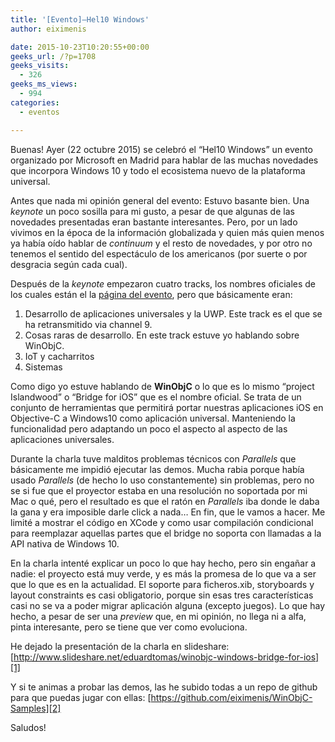 ```yaml
---
title: '[Evento]–Hel10 Windows'
author: eiximenis

date: 2015-10-23T10:20:55+00:00
geeks_url: /?p=1708
geeks_visits:
  - 326
geeks_ms_views:
  - 994
categories:
  - eventos

---
```

Buenas! Ayer (22 octubre 2015) se celebró el “Hel10 Windows” un evento organizado por Microsoft en Madrid para hablar de las muchas novedades que incorpora Windows 10 y todo el ecosistema nuevo de la plataforma universal.

Antes que nada mi opinión general del evento: Estuvo basante bien. Una _keynote_ un poco sosilla para mi gusto, a pesar de que algunas de las novedades presentadas eran bastante interesantes. Pero, por un lado vivimos en la época de la información globalizada y quien más quien menos ya había oído hablar de _continuum_ y el resto de novedades, y por otro no tenemos el sentido del espectáculo de los americanos (por suerte o por desgracia según cada cual).

Después de la _keynote_ empezaron cuatro tracks, los nombres oficiales de los cuales están el la <a href="https://www.desarrollaconmicrosoft.com/windows10hel10world/" target="_blank" rel="noopener noreferrer">página del evento</a>, pero que básicamente eran:

  1. Desarrollo de aplicaciones universales y la UWP. Este track es el que se ha retransmitido via channel 9.
  2. Cosas raras de desarrollo. En este track estuve yo hablando sobre WinObjC.
  3. IoT y cacharritos
  4. Sistemas

Como digo yo estuve hablando de **WinObjC** o lo que es lo mismo “project Islandwood” o “Bridge for iOS” que es el nombre oficial. Se trata de un conjunto de herramientas que permitirá portar nuestras aplicaciones iOS en Objective-C a Windows10 como aplicación universal. Manteniendo la funcionalidad pero adaptando un poco el aspecto al aspecto de las aplicaciones universales.

Durante la charla tuve malditos problemas técnicos con _Parallels_ que básicamente me impidió ejecutar las demos. Mucha rabia porque había usado _Parallels_ (de hecho lo uso constantemente) sin problemas, pero no se si fue que el proyector estaba en una resolución no soportada por mi Mac o qué, pero el resultado es que el ratón en _Parallels_ iba donde le daba la gana y era imposible darle click a nada… En fin, que le vamos a hacer. Me limité a mostrar el código en XCode y como usar compilación condicional para reemplazar aquellas partes que el bridge no soporta con llamadas a la API nativa de Windows 10.

En la charla intenté explicar un poco lo que hay hecho, pero sin engañar a nadie: el proyecto está muy verde, y es más la promesa de lo que va a ser que lo que es en la actualidad. El soporte para ficheros.xib, storyboards y layout constraints es casi obligatorio, porque sin esas tres características casi no se va a poder migrar aplicación alguna (excepto juegos). Lo que hay hecho, a pesar de ser una _preview_ que, en mi opinión, no llega ni a alfa, pinta interesante, pero se tiene que ver como evoluciona.

He dejado la presentación de la charla en slideshare: [http://www.slideshare.net/eduardtomas/winobjc-windows-bridge-for-ios][1]

Y si te animas a probar las demos, las he subido todas a un repo de github para que puedas jugar con ellas: [https://github.com/eiximenis/WinObjC-Samples][2]

Saludos!

 [1]: http://www.slideshare.net/eduardtomas/winobjc-windows-bridge-for-ios "http://www.slideshare.net/eduardtomas/winobjc-windows-bridge-for-ios"
 [2]: https://github.com/eiximenis/WinObjC-Samples "https://github.com/eiximenis/WinObjC-Samples"